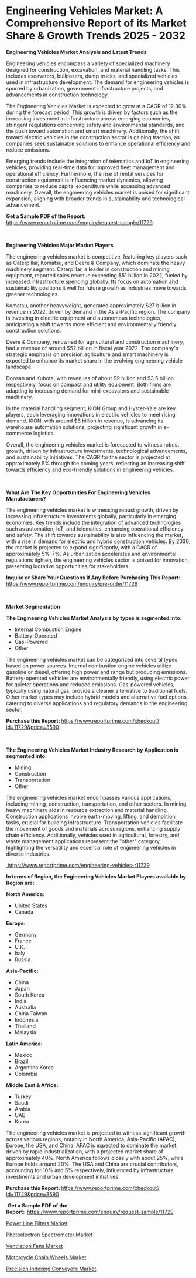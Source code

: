 <p><h1>Engineering Vehicles Market: A Comprehensive Report of its Market Share & Growth Trends 2025 - 2032</h1></p><p><strong>Engineering Vehicles Market Analysis and Latest Trends</strong></p>
<p><p>Engineering vehicles encompass a variety of specialized machinery designed for construction, excavation, and material handling tasks. This includes excavators, bulldozers, dump trucks, and specialized vehicles used in infrastructure development. The demand for engineering vehicles is spurred by urbanization, government infrastructure projects, and advancements in construction technology.</p><p>The Engineering Vehicles Market is expected to grow at a CAGR of 12.30% during the forecast period. This growth is driven by factors such as the increasing investment in infrastructure across emerging economies, stringent regulations concerning safety and environmental standards, and the push toward automation and smart machinery. Additionally, the shift toward electric vehicles in the construction sector is gaining traction, as companies seek sustainable solutions to enhance operational efficiency and reduce emissions.</p><p>Emerging trends include the integration of telematics and IoT in engineering vehicles, providing real-time data for improved fleet management and operational efficiency. Furthermore, the rise of rental services for construction equipment is influencing market dynamics, allowing companies to reduce capital expenditure while accessing advanced machinery. Overall, the engineering vehicles market is poised for significant expansion, aligning with broader trends in sustainability and technological advancement.</p></p>
<p><strong>Get a Sample PDF of the Report:&nbsp;</strong> <a href="https://www.reportprime.com/enquiry/request-sample/11729?utm_campaign=3446&utm_medium=2&utm_source=Github&utm_content=ia&utm_term=17032025&utm_id=engineering-vehicles">https://www.reportprime.com/enquiry/request-sample/11729</a></p>
<p>&nbsp;</p>
<p><strong>Engineering Vehicles Major Market Players</strong></p>
<p><p>The engineering vehicles market is competitive, featuring key players such as Caterpillar, Komatsu, and Deere & Company, which dominate the heavy machinery segment. Caterpillar, a leader in construction and mining equipment, reported sales revenue exceeding $51 billion in 2022, fueled by increased infrastructure spending globally. Its focus on automation and sustainability positions it well for future growth as industries move towards greener technologies.</p><p>Komatsu, another heavyweight, generated approximately $27 billion in revenue in 2022, driven by demand in the Asia-Pacific region. The company is investing in electric equipment and autonomous technologies, anticipating a shift towards more efficient and environmentally friendly construction solutions.</p><p>Deere & Company, renowned for agricultural and construction machinery, had a revenue of around $52 billion in fiscal year 2022. The company's strategic emphasis on precision agriculture and smart machinery is expected to enhance its market share in the evolving engineering vehicle landscape.</p><p>Doosan and Kubota, with revenues of about $9 billion and $3.5 billion respectively, focus on compact and utility equipment. Both firms are adapting to increasing demand for mini-excavators and sustainable machinery.</p><p>In the material handling segment, KION Group and Hyster-Yale are key players, each leveraging innovations in electric vehicles to meet rising demand. KION, with around $6 billion in revenue, is advancing its warehouse automation solutions, projecting significant growth in e-commerce logistics.</p><p>Overall, the engineering vehicles market is forecasted to witness robust growth, driven by infrastructure investments, technological advancements, and sustainability initiatives. The CAGR for the sector is projected at approximately 5% through the coming years, reflecting an increasing shift towards efficiency and eco-friendly solutions in engineering vehicles.</p></p>
<p>&nbsp;</p>
<p><strong>What Are The Key Opportunities For Engineering Vehicles Manufacturers?</strong></p>
<p><p>The engineering vehicles market is witnessing robust growth, driven by increasing infrastructure investments globally, particularly in emerging economies. Key trends include the integration of advanced technologies such as automation, IoT, and telematics, enhancing operational efficiency and safety. The shift towards sustainability is also influencing the market, with a rise in demand for electric and hybrid construction vehicles. By 2030, the market is projected to expand significantly, with a CAGR of approximately 5%-7%. As urbanization accelerates and environmental regulations tighten, the engineering vehicles sector is poised for innovation, presenting lucrative opportunities for stakeholders.</p></p>
<p><strong>Inquire or Share Your Questions If Any Before Purchasing This Report:</strong> <a href="https://www.reportprime.com/enquiry/pre-order/11729?utm_campaign=3446&utm_medium=2&utm_source=Github&utm_content=ia&utm_term=17032025&utm_id=engineering-vehicles">https://www.reportprime.com/enquiry/pre-order/11729</a></p>
<p>&nbsp;</p>
<p><strong>Market Segmentation</strong></p>
<p><strong>The Engineering Vehicles Market Analysis by types is segmented into:</strong></p>
<p><ul><li>Internal Combustion Engine</li><li>Battery-Operated</li><li>Gas-Powered</li><li>Other</li></ul></p>
<p><p>The engineering vehicles market can be categorized into several types based on power sources. Internal combustion engine vehicles utilize gasoline or diesel, offering high power and range but producing emissions. Battery-operated vehicles are environmentally friendly, using electric power for quieter operations and reduced emissions. Gas-powered vehicles, typically using natural gas, provide a cleaner alternative to traditional fuels. Other market types may include hybrid models and alternative fuel options, catering to diverse applications and regulatory demands in the engineering sector.</p></p>
<p><strong>Purchase this Report:&nbsp;</strong><a href="https://www.reportprime.com/checkout?id=11729&price=3590&utm_campaign=3446&utm_medium=2&utm_source=Github&utm_content=ia&utm_term=17032025&utm_id=engineering-vehicles">https://www.reportprime.com/checkout?id=11729&price=3590</a></p>
<p>&nbsp;</p>
<p><strong>The Engineering Vehicles Market Industry Research by Application is segmented into:</strong></p>
<p><ul><li>Mining</li><li>Construction</li><li>Transportation</li><li>Other</li></ul></p>
<p><p>The engineering vehicles market encompasses various applications, including mining, construction, transportation, and other sectors. In mining, heavy machinery aids in resource extraction and material handling. Construction applications involve earth-moving, lifting, and demolition tasks, crucial for building infrastructure. Transportation vehicles facilitate the movement of goods and materials across regions, enhancing supply chain efficiency. Additionally, vehicles used in agricultural, forestry, and waste management applications represent the "other" category, highlighting the versatility and essential role of engineering vehicles in diverse industries.</p></p>
<p><a href="https://www.reportprime.com/engineering-vehicles-r11729?utm_campaign=3446&utm_medium=2&utm_source=Github&utm_content=ia&utm_term=17032025&utm_id=engineering-vehicles">&nbsp;https://www.reportprime.com/engineering-vehicles-r11729</a></p>
<p><strong>In terms of Region, the Engineering Vehicles Market Players available by Region are:</strong></p>
<p>
    <p> <strong> North America: </strong>
        <ul>
            <li>United States</li>
            <li>Canada</li>
        </ul>
        </p> 
    <p> <strong> Europe: </strong>
        <ul>
            <li>Germany</li>
            <li>France</li>
            <li>U.K.</li>
            <li>Italy</li>
            <li>Russia</li>
        </ul>
        </p> 
    <p> <strong> Asia-Pacific: </strong>
        <ul>
            <li>China</li>
            <li>Japan</li>
            <li>South Korea</li>
            <li>India</li>
            <li>Australia</li>
            <li>China Taiwan</li>
            <li>Indonesia</li>
            <li>Thailand</li>
            <li>Malaysia</li>
        </ul>
        </p> 
    <p> <strong> Latin America: </strong>
        <ul>
            <li>Mexico</li>
            <li>Brazil</li>
            <li>Argentina Korea</li>
            <li>Colombia</li>
        </ul>
        </p> 
    <p> <strong> Middle East & Africa: </strong>
        <ul>
            <li>Turkey</li>
            <li>Saudi</li>
            <li>Arabia</li>
            <li>UAE</li>
            <li>Korea</li>
        </ul>
    </p>
    </p>
<p><p>The engineering vehicles market is projected to witness significant growth across various regions, notably in North America, Asia-Pacific (APAC), Europe, the USA, and China. APAC is expected to dominate the market, driven by rapid industrialization, with a projected market share of approximately 40%. North America follows closely with about 25%, while Europe holds around 20%. The USA and China are crucial contributors, accounting for 10% and 5% respectively, influenced by infrastructure investments and urban development initiatives.</p></p>
<p><strong>Purchase this Report: </strong><a href="https://www.reportprime.com/checkout?id=11729&price=3590&utm_campaign=3446&utm_medium=2&utm_source=Github&utm_content=ia&utm_term=17032025&utm_id=engineering-vehicles">https://www.reportprime.com/checkout?id=11729&price=3590</a></p>
<p>&nbsp;<strong>Get a Sample PDF of the Report:&nbsp;&nbsp;</strong><a href="https://www.reportprime.com/enquiry/request-sample/11729?utm_campaign=3446&utm_medium=2&utm_source=Github&utm_content=ia&utm_term=17032025&utm_id=engineering-vehicles">https://www.reportprime.com/enquiry/request-sample/11729</a></p>
<p><strong></strong></p>
<p><p><a href="https://www.linkedin.com/pulse/power-line-filters-market-shifts-strategic-analysis-2025-2032-frylf?utm_campaign=3446&utm_medium=2&utm_source=Github&utm_content=ia&utm_term=17032025&utm_id=engineering-vehicles">Power Line Filters Market</a></p><p><a href="https://www.linkedin.com/pulse/photoelectron-spectrometer-market-growth-study-offers-detailed-n9xmf?utm_campaign=3446&utm_medium=2&utm_source=Github&utm_content=ia&utm_term=17032025&utm_id=engineering-vehicles">Photoelectron Spectrometer Market</a></p><p><a href="https://www.linkedin.com/pulse/comprehensive-study-ventilation-fans-market-share-size-fdv6f?utm_campaign=3446&utm_medium=2&utm_source=Github&utm_content=ia&utm_term=17032025&utm_id=engineering-vehicles">Ventilation Fans Market</a></p><p><a href="https://github.com/ziwersekos/Market-Research-Report-List-1/blob/main/motorcycle-chain-wheels-market.md?utm_campaign=3446&utm_medium=2&utm_source=Github&utm_content=ia&utm_term=17032025&utm_id=engineering-vehicles">Motorcycle Chain Wheels Market</a></p><p><a href="https://www.linkedin.com/pulse/global-precision-indexing-conveyors-market-size-2025--lwdyf?utm_campaign=3446&utm_medium=2&utm_source=Github&utm_content=ia&utm_term=17032025&utm_id=engineering-vehicles">Precision Indexing Conveyors Market</a></p></p>